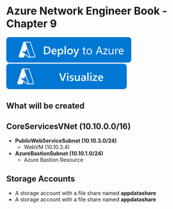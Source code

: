 # Azure Network Engineer Book - Chapter 9

[![Deploy To Azure](https://raw.githubusercontent.com/Azure/azure-quickstart-templates/master/1-CONTRIBUTION-GUIDE/images/deploytoazure.svg?sanitize=true)](https://portal.azure.com/#create/Microsoft.Template/uri/https%3A%2F%2Fraw.githubusercontent.com%2Fdavidokeyode%2FAZ-700%2Fmain%2Fchapter-10%2Ftemplate%2Fazuredeploy.json)
[![Visualize](https://raw.githubusercontent.com/Azure/azure-quickstart-templates/master/1-CONTRIBUTION-GUIDE/images/visualizebutton.svg?sanitize=true)](http://armviz.io/#/?load=https%3A%2F%2Fraw.githubusercontent.com%2Fdavidokeyode%2FAZ-700%2Fmain%2Fchapter-10%2Ftemplate%2Fazuredeploy.json)


## What will be created
## CoreServicesVNet (10.10.0.0/16)
* **PublicWebServiceSubnet (10.10.3.0/24)**
  * WebVM (10.10.3.4)
* **AzureBastionSubnet (10.10.1.0/24)**
  * Azure Bastion Resource

## Storage Accounts
* A storage account with a file share named **appdatashare**
* A storage account with a file share named **appdatashare**

